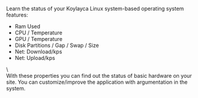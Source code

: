 Learn the status of your Koylayca Linux system-based operating system features:
- Ram Used
- CPU / Temperature
- GPU / Temperature
- Disk Partitions / Gap / Swap / Size
- Net: Download/kps
- Net: Upload/kps
  
\ <br>
With these properties you can find out the status of basic hardware on your site. You can customize/improve the application with argumentation in the system. <br>

